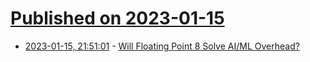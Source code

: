 # [Published on 2023-01-15](index.md)

* [2023-01-15, 21:51:01](https://news.ycombinator.com/item?id=34393903) - [Will Floating Point 8 Solve AI/ML Overhead?](https://semiengineering.com/will-floating-point-8-solve-ai-ml-overhead/)
